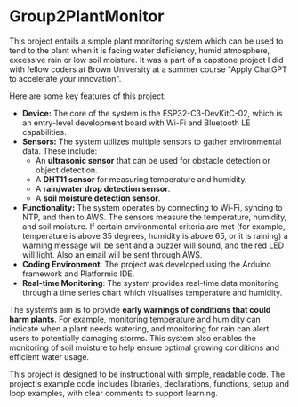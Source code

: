 # Group2PlantMonitor
This project entails a simple plant monitoring system which can be used to tend to the plant when it is facing water deficiency, humid atmosphere, excessive rain or low soil moisture. It was a part of a capstone project I did with fellow coders at Brown University at a summer course "Apply ChatGPT to accelerate your innovation".

Here are some key features of this project:
*   **Device:** The core of the system is the ESP32-C3-DevKitC-02, which is an entry-level development board with Wi-Fi and Bluetooth LE capabilities.
*   **Sensors:** The system utilizes multiple sensors to gather environmental data. These include:
    *   An **ultrasonic sensor** that can be used for obstacle detection or object detection.
    *   A **DHT11 sensor** for measuring temperature and humidity.
    *   A **rain/water drop detection sensor**.
    *   A **soil moisture detection sensor**.
*   **Functionality:** The system operates by connecting to Wi-Fi, syncing to NTP, and then to AWS. The sensors measure the temperature, humidity, and soil moisture. If certain environmental criteria are met (for example, temperature is above 35 degrees, humidity is above 65, or it is raining) a warning message will be sent and a buzzer will sound, and the red LED will light. Also an email will be sent through AWS.
*   **Coding Environment**: The project was developed using the Arduino framework and Platformio IDE.
*   **Real-time Monitoring**: The system provides real-time data monitoring through a time series chart which visualises temperature and humidity.

The system’s aim is to provide **early warnings of conditions that could harm plants**. For example, monitoring temperature and humidity can indicate when a plant needs watering, and monitoring for rain can alert users to potentially damaging storms. This system also enables the monitoring of soil moisture to help ensure optimal growing conditions and efficient water usage.

This project is designed to be instructional with simple, readable code. The project's example code includes libraries, declarations, functions, setup and loop examples, with clear comments to support learning.
